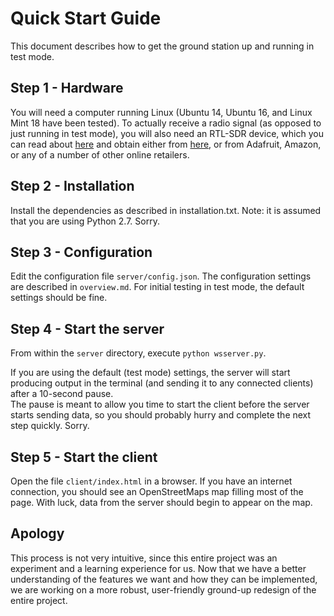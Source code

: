 # Quick Start Guide
This document describes how to get the ground station up and running in test
mode.

## Step 1 - Hardware
You will need a computer running Linux (Ubuntu 14, Ubuntu 16, and
Linux Mint 18 have been tested).  To actually receive a radio signal (as
opposed to just running in test mode), you will also need an RTL-SDR device,
which you can read about [here](https://www.rtl-sdr.com) and obtain
either from [here](https://www.rtl-sdr.com/buy-rtl-sdr-dvb-t-dongles/), 
or from Adafruit, Amazon, or any of a number of other online retailers.

## Step 2 - Installation
Install the dependencies as described in installation.txt.  Note: it is
assumed that you are using Python 2.7. Sorry.

## Step 3 - Configuration
Edit the configuration file `server/config.json`.  The
configuration settings are described in `overview.md`.  For initial testing in
test mode, the default settings should be fine.

## Step 4 - Start the server
From within the `server` directory, execute `python wsserver.py`.  

If you are using the default (test mode) settings, the server will 
start producing output in the terminal (and sending it to any
connected clients) after a 10-second pause.  
The pause is meant to allow you time to start the client
before the server starts sending data, so you should probably hurry and
complete the next step quickly.  Sorry.

## Step 5 - Start the client
Open the file `client/index.html` in a browser.  If you have an internet
connection, you should see an OpenStreetMaps map filling most of the page.
With luck, data from the server should begin to appear on the map.

## Apology
This process is not very intuitive, since this entire project was an
experiment and a learning experience for us.  Now that we have a better
understanding of the features we want and how they can be implemented, we 
are working on a more robust, user-friendly ground-up redesign of the entire 
project. 
